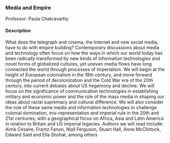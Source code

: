 ### Media and Empire

Professor: Paula Chakravartty

#### Description

What does the telegraph and cinema, the Internet and new social media, have to do with empire building? Contemporary discussions about media and technology often focus on how the ways in which our world today has been radically transformed by new kinds of information technologies and novel forms of globalized cultures, yet uneven media flows have long connected the world through processes of imperialism. We will begin at the height of European colonialism in the 19th century, and move forward through the period of decolonization and the Cold War era of the 20th century, into current debates about US hegemony and decline. We will focus on the significance of communication technologies in establishing military and economic power and the role of the mass media in shaping our ideas about racial supremacy and cultural difference. We will also consider the role of these same media and information technologies to challenge colonial domination, mis-representation and imperial rule in the 20th and 21st centuries, with a geographical focus on Africa, Asia and Latin America in relation to Britain and US imperial legacies. Authors we will read include: Aimé Césaire, Frantz Fanon, Niall Ferguson, Stuart Hall, Anne McClintock, Edward Said and Ella Shohat, among others
